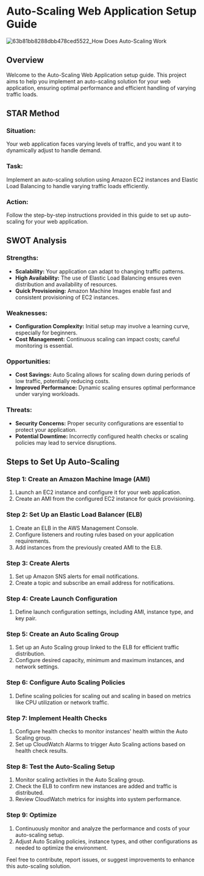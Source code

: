# Auto-Scaling Web Application Setup Guide
![63b81bb8288dbb478ced5522_How Does Auto-Scaling Work](https://github.com/SrinivasScripts/Auto-Scaling/assets/153906207/7f773be7-1746-404d-a3f3-a0071c20d372)

## Overview

Welcome to the Auto-Scaling Web Application setup guide. This project aims to help you implement an auto-scaling solution for your web application, ensuring optimal performance and efficient handling of varying traffic loads.

## STAR Method

### Situation:
Your web application faces varying levels of traffic, and you want it to dynamically adjust to handle demand.

### Task:
Implement an auto-scaling solution using Amazon EC2 instances and Elastic Load Balancing to handle varying traffic loads efficiently.

### Action:
Follow the step-by-step instructions provided in this guide to set up auto-scaling for your web application.

## SWOT Analysis

### Strengths:
- **Scalability:** Your application can adapt to changing traffic patterns.
- **High Availability:** The use of Elastic Load Balancing ensures even distribution and availability of resources.
- **Quick Provisioning:** Amazon Machine Images enable fast and consistent provisioning of EC2 instances.

### Weaknesses:
- **Configuration Complexity:** Initial setup may involve a learning curve, especially for beginners.
- **Cost Management:** Continuous scaling can impact costs; careful monitoring is essential.

### Opportunities:
- **Cost Savings:** Auto Scaling allows for scaling down during periods of low traffic, potentially reducing costs.
- **Improved Performance:** Dynamic scaling ensures optimal performance under varying workloads.

### Threats:
- **Security Concerns:** Proper security configurations are essential to protect your application.
- **Potential Downtime:** Incorrectly configured health checks or scaling policies may lead to service disruptions.

## Steps to Set Up Auto-Scaling

### Step 1: Create an Amazon Machine Image (AMI)

1. Launch an EC2 instance and configure it for your web application.
2. Create an AMI from the configured EC2 instance for quick provisioning.

### Step 2: Set Up an Elastic Load Balancer (ELB)

1. Create an ELB in the AWS Management Console.
2. Configure listeners and routing rules based on your application requirements.
3. Add instances from the previously created AMI to the ELB.

### Step 3: Create Alerts

1. Set up Amazon SNS alerts for email notifications.
2. Create a topic and subscribe an email address for notifications.

### Step 4: Create Launch Configuration

1. Define launch configuration settings, including AMI, instance type, and key pair.

### Step 5: Create an Auto Scaling Group

1. Set up an Auto Scaling group linked to the ELB for efficient traffic distribution.
2. Configure desired capacity, minimum and maximum instances, and network settings.

### Step 6: Configure Auto Scaling Policies

1. Define scaling policies for scaling out and scaling in based on metrics like CPU utilization or network traffic.

### Step 7: Implement Health Checks

1. Configure health checks to monitor instances' health within the Auto Scaling group.
2. Set up CloudWatch Alarms to trigger Auto Scaling actions based on health check results.

### Step 8: Test the Auto-Scaling Setup

1. Monitor scaling activities in the Auto Scaling group.
2. Check the ELB to confirm new instances are added and traffic is distributed.
3. Review CloudWatch metrics for insights into system performance.

### Step 9: Optimize

1. Continuously monitor and analyze the performance and costs of your auto-scaling setup.
2. Adjust Auto Scaling policies, instance types, and other configurations as needed to optimize the environment.

Feel free to contribute, report issues, or suggest improvements to enhance this auto-scaling solution.

